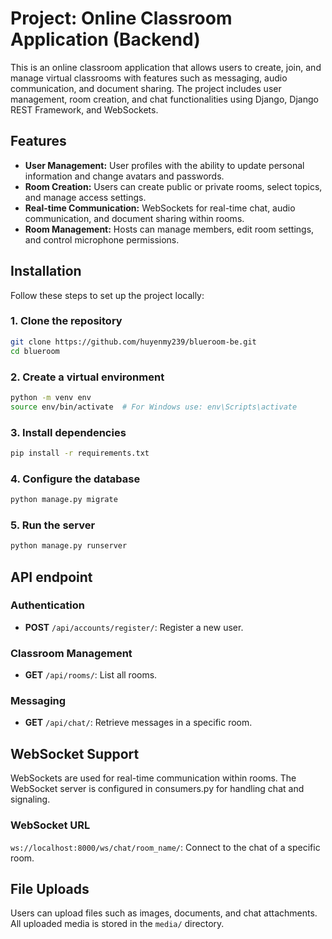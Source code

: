# Project: Online Classroom Application (Backend)

This is an online classroom application that allows users to create, join, and manage virtual classrooms with features such as messaging, audio communication, and document sharing. The project includes user management, room creation, and chat functionalities using Django, Django REST Framework, and WebSockets.

## Features

- **User Management:** User profiles with the ability to update personal information and change avatars and passwords.
- **Room Creation:** Users can create public or private rooms, select topics, and manage access settings.
- **Real-time Communication:** WebSockets for real-time chat, audio communication, and document sharing within rooms.
- **Room Management:** Hosts can manage members, edit room settings, and control microphone permissions.

## Installation

Follow these steps to set up the project locally:

### 1. Clone the repository

```bash
git clone https://github.com/huyenmy239/blueroom-be.git
cd blueroom
```

### 2. Create a virtual environment

```bash
python -m venv env
source env/bin/activate  # For Windows use: env\Scripts\activate
```

### 3. Install dependencies

```bash
pip install -r requirements.txt
```

### 4. Configure the database

```bash
python manage.py migrate
```

### 5. Run the server

```bash
python manage.py runserver
```


## API endpoint

### Authentication

- **POST** `/api/accounts/register/`: Register a new user.

### Classroom Management

- **GET** `/api/rooms/`: List all rooms.

### Messaging

- **GET** `/api/chat/`: Retrieve messages in a specific room.


## WebSocket Support

WebSockets are used for real-time communication within rooms. The WebSocket server is configured in consumers.py for handling chat and signaling.

### WebSocket URL

`ws://localhost:8000/ws/chat/room_name/`: Connect to the chat of a specific room.

## File Uploads

Users can upload files such as images, documents, and chat attachments. All uploaded media is stored in the `media/` directory.